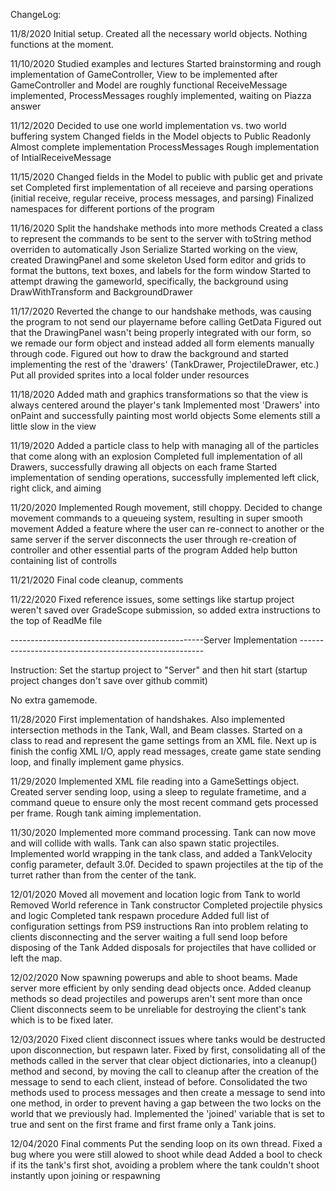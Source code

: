 ChangeLog:

11/8/2020 Initial setup. Created all the necessary world objects. Nothing functions at the moment.

11/10/2020 Studied examples and lectures Started brainstorming and rough implementation of GameController, View to be implemented after GameController and Model are roughly functional ReceiveMessage implemented, ProcessMessages roughly implemented, waiting on Piazza answer

11/12/2020 Decided to use one world implementation vs. two world buffering system Changed fields in the Model objects to Public Readonly Almost complete implementation ProcessMessages Rough implementation of IntialReceiveMessage

11/15/2020 Changed fields in the Model to public with public get and private set Completed first implementation of all receieve and parsing operations (initial receive, regular receive, process messages, and parsing) Finalized namespaces for different portions of the program

11/16/2020 Split the handshake methods into more methods Created a class to represent the commands to be sent to the server with toString method overriden to automatically Json Serialize Started working on the view, created DrawingPanel and some skeleton Used form editor and grids to format the buttons, text boxes, and labels for the form window Started to attempt drawing the gameworld, specifically, the background using DrawWithTransform and BackgroundDrawer

11/17/2020 Reverted the change to our handshake methods, was causing the program to not send our playername before calling GetData Figured out that the DrawingPanel wasn't being properly integrated with our form, so we remade our form object and instead added all form elements manually through code. Figured out how to draw the background and started implementing the rest of the 'drawers' (TankDrawer, ProjectileDrawer, etc.) Put all provided sprites into a local folder under resources

11/18/2020 Added math and graphics transformations so that the view is always centered around the player's tank Implemented most 'Drawers' into onPaint and successfully painting most world objects Some elements still a little slow in the view

11/19/2020 Added a particle class to help with managing all of the particles that come along with an explosion Completed full implementation of all Drawers, successfully drawing all objects on each frame Started implementation of sending operations, successfully implemented left click, right click, and aiming

11/20/2020 Implemented Rough movement, still choppy. Decided to change movement commands to a queueing system, resulting in super smooth movement Added a feature where the user can re-connect to another or the same server if the server disconnects the user through re-creation of controller and other essential parts of the program Added help button containing list of controlls

11/21/2020 Final code cleanup, comments

11/22/2020 Fixed reference issues, some settings like startup project weren't saved over GradeScope submission, so added extra instructions to the top of ReadMe file

------------------------------------------------Server Implementation ------------------------------------------------------

Instruction: Set the startup project to "Server" and then hit start (startup project changes don't save over github commit)

No extra gamemode.

11/28/2020 First implementation of handshakes. Also implemented intersection methods in the Tank, Wall, and Beam classes. Started on a class to read and represent the game settings from an XML file. Next up is finish the config XML I/O, apply read messages, create game state sending loop, and finally implement game physics.

11/29/2020 Implemented XML file reading into a GameSettings object. Created server sending loop, using a sleep to regulate frametime, and a command queue to ensure only the most recent command gets processed per frame. Rough tank aiming implementation.

11/30/2020 Implemented more command processing. Tank can now move and will collide with walls. Tank can also spawn static projectiles. Implemented world wrapping in the tank class, and added a TankVelocity config parameter, default 3.0f. Decided to spawn projectiles at the tip of the turret rather than from the center of the tank.

12/01/2020 Moved all movement and location logic from Tank to world Removed World reference in Tank constructor Completed projectile physics and logic Completed tank respawn procedure Added full list of configuration settings from PS9 instructions Ran into problem relating to clients disconnecting and the server waiting a full send loop before disposing of the Tank Added disposals for projectiles that have collided or left the map.

12/02/2020 Now spawning powerups and able to shoot beams. Made server more efficient by only sending dead objects once. Added cleanup methods so dead projectiles and powerups aren't sent more than once Client disconnects seem to be unreliable for destroying the client's tank which is to be fixed later.

12/03/2020 Fixed client disconnect issues where tanks would be destructed upon disconnection, but respawn later. Fixed by first, consolidating all of the methods called in the server that clear object dictionaries, into a cleanup() method and second, by moving the call to cleanup after the creation of the message to send to each client, instead of before. Consolidated the two methods used to process messages and then create a message to send into one method, in order to prevent having a gap between the two locks on the world that we previously had. Implemented the 'joined' variable that is set to true and sent on the first frame and first frame only a Tank joins.

12/04/2020 Final comments Put the sending loop on its own thread. Fixed a bug where you were still alowed to shoot while dead Added a bool to check if its the tank's first shot, avoiding a problem where the tank couldn't shoot instantly upon joining or respawning
